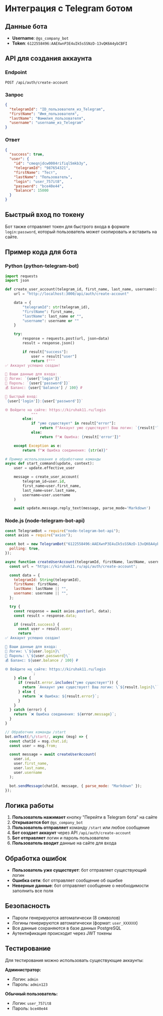 # Интеграция с Telegram ботом

## Данные бота

- **Username**: `@gs_company_bot`
- **Token**: `6122558496:AAEXwnP3E4uIk5sSSNzD-13vQK6A4ybCBFI`

## API для создания аккаунта

### Endpoint

```
POST /api/auth/create-account
```

### Запрос

```json
{
  "telegramId": "ID_пользователя_из_Telegram",
  "firstName": "Имя_пользователя",
  "lastName": "Фамилия_пользователя",
  "username": "username_из_Telegram"
}
```

### Ответ

```json
{
  "success": true,
  "user": {
    "id": "cmeqnjdcw0004rifiql5mkb3y",
    "telegramId": "987654321",
    "firstName": "Тест",
    "lastName": "Пользователь",
    "login": "user_757it8",
    "password": "bce40e44",
    "balance": 15000
  }
}
```

## Быстрый вход по токену

Бот также отправляет токен для быстрого входа в формате `login:password`, который пользователь может скопировать и вставить на сайте.

## Пример кода для бота

### Python (python-telegram-bot)

```python
import requests
import json

def create_user_account(telegram_id, first_name, last_name, username):
    url = "http://localhost:3000/api/auth/create-account"

    data = {
        "telegramId": str(telegram_id),
        "firstName": first_name,
        "lastName": last_name or "",
        "username": username or ""
    }

    try:
        response = requests.post(url, json=data)
        result = response.json()

        if result["success"]:
            user = result["user"]
            return f"""
✅ Аккаунт успешно создан!

👤 Ваши данные для входа:
🔑 Логин: `{user['login']}`
🔐 Пароль: `{user['password']}`
💰 Баланс: {user['balance'] / 100} ₽

🚀 Быстрый вход:
`{user['login']}:{user['password']}`

🌐 Войдите на сайте: https://kiruhak11.ru/login
            """
        else:
            if "уже существует" in result["error"]:
                return f"Аккаунт уже существует! Ваш логин: `{result['login']}`"
            else:
                return f"❌ Ошибка: {result['error']}"

    except Exception as e:
        return f"❌ Ошибка соединения: {str(e)}"

# Пример использования в обработчике команды
async def start_command(update, context):
    user = update.effective_user

    message = create_user_account(
        telegram_id=user.id,
        first_name=user.first_name,
        last_name=user.last_name,
        username=user.username
    )

    await update.message.reply_text(message, parse_mode='Markdown')
```

### Node.js (node-telegram-bot-api)

```javascript
const TelegramBot = require("node-telegram-bot-api");
const axios = require("axios");

const bot = new TelegramBot("6122558496:AAEXwnP3E4uIk5sSSNzD-13vQK6A4ybCBFI", {
  polling: true,
});

async function createUserAccount(telegramId, firstName, lastName, username) {
  const url = "https://kiruhak11.ru/api/auth/create-account";

  const data = {
    telegramId: String(telegramId),
    firstName: firstName,
    lastName: lastName || "",
    username: username || "",
  };

  try {
    const response = await axios.post(url, data);
    const result = response.data;

    if (result.success) {
      const user = result.user;
      return `
✅ Аккаунт успешно создан!

👤 Ваши данные для входа:
🔑 Логин: \`${user.login}\`
🔐 Пароль: \`${user.password}\`
💰 Баланс: ${user.balance / 100} ₽

🌐 Войдите на сайте: https://kiruhak11.ru/login
            `;
    } else {
      if (result.error.includes("уже существует")) {
        return `Аккаунт уже существует! Ваш логин: \`${result.login}\``;
      } else {
        return `❌ Ошибка: ${result.error}`;
      }
    }
  } catch (error) {
    return `❌ Ошибка соединения: ${error.message}`;
  }
}

// Обработчик команды /start
bot.onText(/\/start/, async (msg) => {
  const chatId = msg.chat.id;
  const user = msg.from;

  const message = await createUserAccount(
    user.id,
    user.first_name,
    user.last_name,
    user.username
  );

  bot.sendMessage(chatId, message, { parse_mode: "Markdown" });
});
```

## Логика работы

1. **Пользователь нажимает** кнопку "Перейти в Telegram бота" на сайте
2. **Открывается бот** `@gs_company_bot`
3. **Пользователь отправляет** команду `/start` или любое сообщение
4. **Бот создает аккаунт** через API `/api/auth/create-account`
5. **Бот отправляет** логин и пароль пользователю
6. **Пользователь вводит** данные на сайте для входа

## Обработка ошибок

- **Пользователь уже существует**: бот отправляет существующий логин
- **Ошибка сети**: бот отправляет сообщение об ошибке
- **Неверные данные**: бот отправляет сообщение о необходимости заполнить все поля

## Безопасность

- Пароли генерируются автоматически (8 символов)
- Логины генерируются автоматически (формат: `user_XXXXXX`)
- Все данные сохраняются в базе данных PostgreSQL
- Аутентификация происходит через JWT токены

## Тестирование

Для тестирования можно использовать существующие аккаунты:

**Администратор:**

- Логин: `admin`
- Пароль: `admin123`

**Обычный пользователь:**

- Логин: `user_757it8`
- Пароль: `bce40e44`
